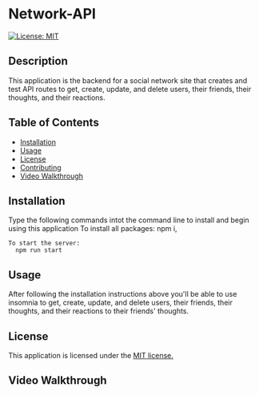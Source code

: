# Network-API
  [![License: MIT](https://img.shields.io/badge/License-MIT-yellow.svg)](https://opensource.org/licenses/MIT)

  ## Description
  This application is the backend for a social network site that creates and test API routes to get, create, update, and delete users, their friends, their thoughts, and their reactions.

  ## Table of Contents 
 * [Installation](#installation) 
 * [Usage](#usage) 
 * [License](#license) 
 * [Contributing](#contributing) 
 * [Video Walkthrough](#video-walkthrough) 
 

  ## Installation

  Type the following commands intot the command line to install and begin using this application 
    To install all packages:
      npm i, 
        
    To start the server:
      npm run start

  ## Usage

  After following the installation instructions above you'll be able to use insomnia to get, create, update, and delete users, their friends, their thoughts, and their reactions to their friends' thoughts. 

  ## License 

This application is licensed under the [MIT license.](https://github.com/git/git-scm.com/blob/main/MIT-LICENSE.txt)

  ## Video Walkthrough
  